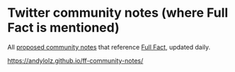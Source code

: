 # Twitter community notes (where Full Fact is mentioned)

All [proposed community notes](https://twitter.com/i/communitynotes/download-data) that reference [Full Fact](https://fullfact.org/), updated daily.

https://andylolz.github.io/ff-community-notes/
